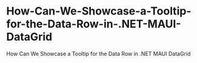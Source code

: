 # How-Can-We-Showcase-a-Tooltip-for-the-Data-Row-in-.NET-MAUI-DataGrid
How Can We Showcase a Tooltip for the Data Row in .NET MAUI DataGrid
